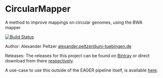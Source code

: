 # CircularMapper
A method to improve mappings on circular genomes, using the BWA mapper

[![Build Status](https://lambda.informatik.uni-tuebingen.de/jenkins/view/EAGER/job/CircularMapper/badge/icon)](https://lambda.informatik.uni-tuebingen.de/jenkins/view/EAGER/job/CircularMapper/)

Author: Alexander Peltzer <alexander.peltzer@uni-tuebingen.de>

Releases: The releases for this project can be found on [Bintray](https://bintray.com/apeltzer/EAGER/) or direct download from there [respectively](https://dl.bintray.com/apeltzer/EAGER/com/uni-tuebingen/de/it/eager/).

A use-case to use this outside of the EAGER pipeline itself, is available [here](http://circularmapper.readthedocs.io/en/latest/). 
